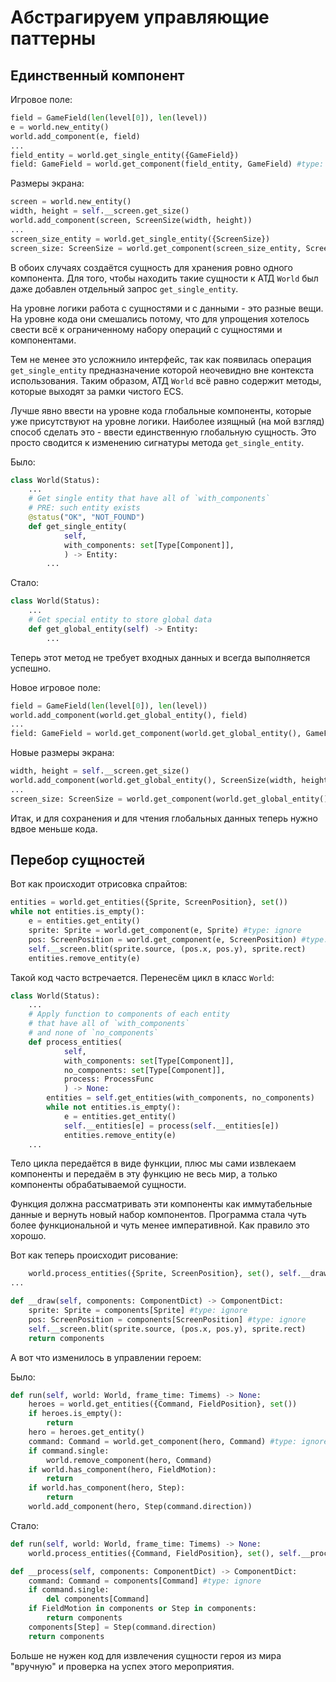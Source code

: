 # Абстрагируем управляющие паттерны


## Единственный компонент
Игровое поле:
```Python
field = GameField(len(level[0]), len(level))
e = world.new_entity()
world.add_component(e, field)
...
field_entity = world.get_single_entity({GameField})
field: GameField = world.get_component(field_entity, GameField) #type: ignore
```
Размеры экрана:
```Python
screen = world.new_entity()
width, height = self.__screen.get_size()
world.add_component(screen, ScreenSize(width, height))
...
screen_size_entity = world.get_single_entity({ScreenSize})
screen_size: ScreenSize = world.get_component(screen_size_entity, ScreenSize) #type: ignore
```

В обоих случаях создаётся сущность для хранения ровно одного компонента.
Для того, чтобы находить такие сущности к АТД `World`
был даже добавлен отдельный запрос `get_single_entity`.

На уровне логики работа с сущностями и с данными - это разные вещи.
На уровне кода они смешались потому, что для упрощения хотелось свести всё
к ограниченному набору операций с сущностями и компонентами.

Тем не менее это усложнило интерфейс, так как появилась операция
`get_single_entity` предназначение которой неочевидно
вне контекста использования.
Таким образом, АТД `World` всё равно содержит методы, которые выходят за рамки
чистого ECS.

Лучше явно ввести на уровне кода глобальные компоненты, которые уже
присутствуют на уровне логики.
Наиболее изящный (на мой взгляд) способ сделать это -
ввести единственную глобальную сущность.
Это просто сводится к изменению сигнатуры метода `get_single_entity`.

Было:
```Python
class World(Status):
    ...
    # Get single entity that have all of `with_components`
    # PRE: such entity exists
    @status("OK", "NOT_FOUND")
    def get_single_entity(
            self,
            with_components: set[Type[Component]],
            ) -> Entity:
        ...
```
Стало:
```Python
class World(Status):
    ...
    # Get special entity to store global data
    def get_global_entity(self) -> Entity:
        ...
```
Теперь этот метод не требует входных данных и всегда выполняется успешно.

Новое игровое поле:
```Python
field = GameField(len(level[0]), len(level))
world.add_component(world.get_global_entity(), field)
...
field: GameField = world.get_component(world.get_global_entity(), GameField) #type: ignore
```
Новые размеры экрана:
```Python
width, height = self.__screen.get_size()
world.add_component(world.get_global_entity(), ScreenSize(width, height))
...
screen_size: ScreenSize = world.get_component(world.get_global_entity(), ScreenSize) #type: ignore
```

Итак, и для сохранения и для чтения глобальных данных
теперь нужно вдвое меньше кода.


## Перебор сущностей
Вот как происходит отрисовка спрайтов:
```Python
entities = world.get_entities({Sprite, ScreenPosition}, set())
while not entities.is_empty():
    e = entities.get_entity()
    sprite: Sprite = world.get_component(e, Sprite) #type: ignore
    pos: ScreenPosition = world.get_component(e, ScreenPosition) #type: ignore
    self.__screen.blit(sprite.source, (pos.x, pos.y), sprite.rect)
    entities.remove_entity(e)
```
Такой код часто встречается.
Перенесём цикл в класс `World`:
```Python
class World(Status):
    ...
    # Apply function to components of each entity
    # that have all of `with_components`
    # and none of `no_components`
    def process_entities(
            self,
            with_components: set[Type[Component]],
            no_components: set[Type[Component]],
            process: ProcessFunc
            ) -> None:
        entities = self.get_entities(with_components, no_components)
        while not entities.is_empty():
            e = entities.get_entity()
            self.__entities[e] = process(self.__entities[e])
            entities.remove_entity(e)
    ...
```
Тело цикла передаётся в виде функции, плюс мы сами извлекаем компоненты
и передаём в эту функцию не весь мир, а только компоненты обрабатываемой сущности.

Функция должна рассматривать эти компоненты как иммутабельные данные
и вернуть новый набор компонентов.
Программа стала чуть более функциональной и чуть менее императивной.
Как правило это хорошо.

Вот как теперь происходит рисование:
```Python
    world.process_entities({Sprite, ScreenPosition}, set(), self.__draw)
...

def __draw(self, components: ComponentDict) -> ComponentDict:
    sprite: Sprite = components[Sprite] #type: ignore
    pos: ScreenPosition = components[ScreenPosition] #type: ignore
    self.__screen.blit(sprite.source, (pos.x, pos.y), sprite.rect)
    return components
```

А вот что изменилось в управлении героем:

Было:
```Python
def run(self, world: World, frame_time: Timems) -> None:
    heroes = world.get_entities({Command, FieldPosition}, set())
    if heroes.is_empty():
        return
    hero = heroes.get_entity()
    command: Command = world.get_component(hero, Command) #type: ignore
    if command.single:
        world.remove_component(hero, Command)
    if world.has_component(hero, FieldMotion):
        return
    if world.has_component(hero, Step):
        return
    world.add_component(hero, Step(command.direction))
```

Стало:
```Python
def run(self, world: World, frame_time: Timems) -> None:
    world.process_entities({Command, FieldPosition}, set(), self.__process)

def __process(self, components: ComponentDict) -> ComponentDict:
    command: Command = components[Command] #type: ignore
    if command.single:
        del components[Command]
    if FieldMotion in components or Step in components:
        return components
    components[Step] = Step(command.direction)
    return components
```
Больше не нужен код для извлечения сущности героя из мира "вручную"
и проверка на успех этого мероприятия.
